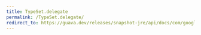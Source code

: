 ```yaml
---
title: TypeSet.delegate
permalink: /TypeSet.delegate/
redirect_to: https://guava.dev/releases/snapshot-jre/api/docs/com/google/common/reflect/TypeToken.TypeSet.html#delegate--
---
```

